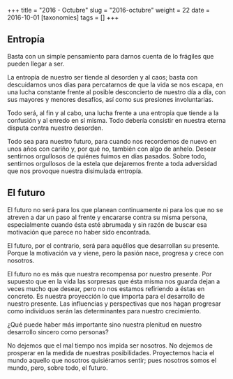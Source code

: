 +++
title = "2016 - Octubre"
slug = "2016-octubre"
weight = 22
date = 2016-10-01
[taxonomies]
tags = []
+++

## Entropía

Basta con un simple pensamiento para darnos cuenta de lo frágiles que pueden llegar a ser.

La entropía de nuestro ser tiende al desorden y al caos; basta con descuidarnos unos días para percatarnos de que la vida se nos escapa, en una lucha constante frente al posible desconcierto de nuestro día a día, con sus mayores y menores desafíos, así como sus presiones involuntarias.

Todo será, al fin y al cabo, una lucha frente a una entropía que tiende a la confusión y al enredo en sí misma. Todo debería consistir en nuestra eterna disputa contra nuestro desorden.

Todo sea para nuestro futuro, para cuando nos recordemos de nuevo en unos años con cariño y, por qué no, también con algo de anhelo. Desear sentirnos orgullosos de quiénes fuimos en días pasados. Sobre todo, sentirnos orgullosos de la estela que dejaremos frente a toda adversidad que nos provoque nuestra disimulada entropía.


## El futuro

El futuro no será para los que planean continuamente ni para los que no se atreven a dar un paso al frente y encararse contra su misma persona, especialmente cuando ésta esté abrumada y sin razón de buscar esa motivación que parece no haber sido encontrada.

El futuro, por el contrario, será para aquéllos que desarrollan su presente. Porque la motivación va y viene, pero la pasión nace, progresa y crece con nosotros.

El futuro no es más que nuestra recompensa por nuestro presente. Por supuesto que en la vida las sorpresas que ésta misma nos guarda dejan a veces mucho que desear, pero no nos estamos refiriendo a éstas en concreto. Es nuestra proyección lo que importa para el desarrollo de nuestro presente. Las influencias y perspectivas que nos hagan progresar como individuos serán las determinantes para nuestro crecimiento.

¿Qué puede haber más importante sino nuestra plenitud en nuestro desarrollo sincero como personas?

No dejemos que el mal tiempo nos impida ser nosotros. No dejemos de prosperar en la medida de nuestras posibilidades. Proyectemos hacia el mundo aquello que nosotros quisiéramos sentir; pues nosotros somos el mundo, pero, sobre todo, el futuro.
